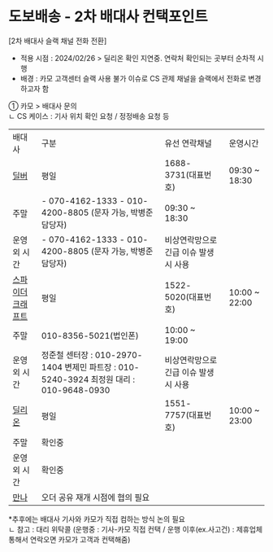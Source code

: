 # 도보배송 - 2차 배대사 컨택포인트

[2차 배대사 슬랙 채널 전화 전환]

- 적용 시점 : 2024/02/26 > 딜리온 확인 지연중. 연락처 확인되는 곳부터 순차적 시행  
- 배경 : 카모 고객센터 슬랙 사용 불가 이슈로 CS 관제 채널을 슬랙에서 전화로 변경하고자 함

① 카모 > 배대사 문의  
ㄴ CS 케이스 : 기사 위치 확인 요청 / 정정배송 요청 등

|  |  |  |  |
| --- | --- | --- | --- |
| 배대사 | 구분 | 유선 연락채널 | 운영시간 |
| [딜버](https://kakaomobility.slack.com/archives/C04BQSLN16Z/p1708042646385529?thread_ts=1702970904.855339&cid=C04BQSLN16Z) | 평일 | 1688-3731(대표번호) | 09:30 ~ 18:30 |
| 주말 | - 070-4162-1333 - 010-4200-8805 (문자 가능, 박병준 담당자) | 09:30 ~ 18:30 |
| 운영 외 시간 | - 070-4162-1333 - 010-4200-8805 (문자 가능, 박병준 담당자) | 비상연락망으로 긴급 이슈 발생시 사용 |
| [스파이더크래프트](https://kakaomobility.slack.com/archives/C04UHJZPL6A/p1702978840321459?thread_ts=1702970915.443969&cid=C04UHJZPL6A) | 평일 | 1522-5020(대표번호) | 10:00 ~ 22:00 |
| 주말 | 010-8356-5021(법인폰) | 10:00 ~ 19:00 |
| 운영 외 시간 | 정준철 센터장 : 010-2970-1404 변제민 파트장 : 010-5240-3924 최정원 대리 : 010-9648-0930 | 비상연락망으로 긴급 이슈 발생시 사용 |
| [딜리온](https://kakaomobility.slack.com/archives/C04BWJ37LKZ/p1702982805036229) | 평일 | 1551-7757(대표번호) | 10:00 ~ 23:00 |
| 주말 | 확인중 |  |
| 운영 외 시간 | 확인중 |  |
| [만나](https://kakaomobility.slack.com/archives/C02R7D23RRD/p1705545986721459?thread_ts=1705452721.390879&cid=C02R7D23RRD) | 오더 공유 재개 시점에 협의 필요 | | |

\*추후에는 배대사 기사와 카모가 직접 컴하는 방식 논의 필요  
ㄴ 참고 : 대리 위탁콜 (운행중 : 기사-카모 직접 컨택 / 운행 이후(ex.사고건) : 제휴업체 통해서 연락오면 카모가 고객과 컨택해줌)